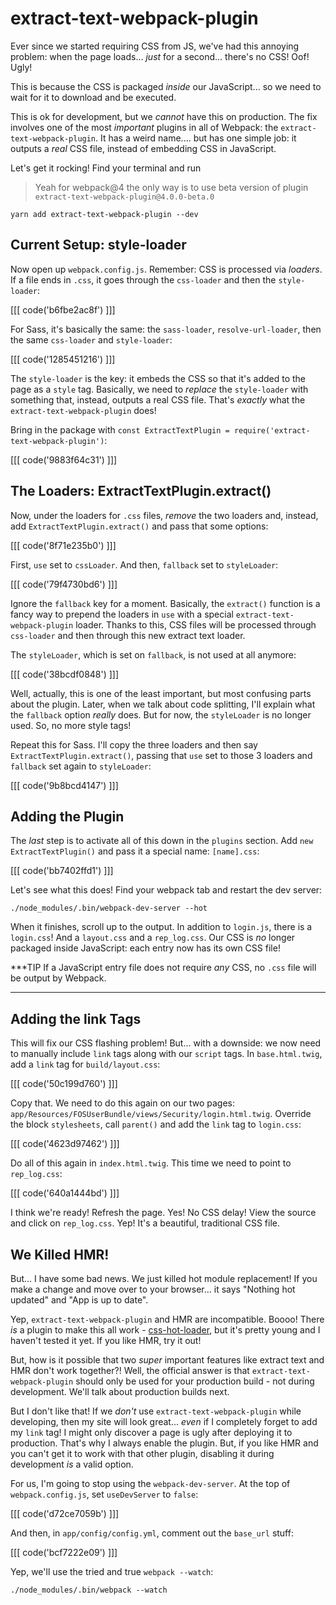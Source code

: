 # extract-text-webpack-plugin

Ever since we started requiring CSS from JS, we've had this annoying problem:
when the page loads... *just* for a second... there's no CSS! Oof! Ugly!

This is because the CSS is packaged *inside* our JavaScript... so we need to wait
for it to download and be executed.

This is ok for development, but we *cannot* have this on production. The fix involves
one of the most *important* plugins in all of Webpack: the
`extract-text-webpack-plugin`. It has a weird name.... but has one simple job:
it outputs a *real* CSS file, instead of embedding CSS in JavaScript.

Let's get it rocking! Find your terminal and run

> Yeah for webpack@4 the only way is to use beta version of plugin 
> `extract-text-webpack-plugin@4.0.0-beta.0`

```terminal
yarn add extract-text-webpack-plugin --dev
```

## Current Setup: style-loader

Now open up `webpack.config.js`. Remember: CSS is processed via *loaders*. If a
file ends in `.css`, it goes through the `css-loader` and then the `style-loader`:

[[[ code('b6fbe2ac8f') ]]]

For Sass, it's basically the same: the `sass-loader`, `resolve-url-loader`, then
the same `css-loader` and `style-loader`:

[[[ code('1285451216') ]]]

The `style-loader` is the key: it embeds the CSS so that it's added to the page
as a `style` tag. Basically, we need to *replace* the `style-loader` with something
that, instead, outputs a real CSS file. That's *exactly* what the `extract-text-webpack-plugin`
does!

Bring in the package with `const ExtractTextPlugin = require('extract-text-webpack-plugin')`:

[[[ code('9883f64c31') ]]]

## The Loaders: ExtractTextPlugin.extract()

Now, under the loaders for `.css` files, *remove* the two loaders and, instead,
add `ExtractTextPlugin.extract()` and pass that some options:

[[[ code('8f71e235b0') ]]]

First, `use` set to `cssLoader`. And then, `fallback` set to `styleLoader`:

[[[ code('79f4730bd6') ]]]

Ignore the `fallback` key for a moment. Basically, the `extract()` function is a
fancy way to prepend the loaders in `use` with a special `extract-text-webpack-plugin`
loader. Thanks to this, CSS files will be processed through `css-loader` and then
through this new extract text loader.

The `styleLoader`, which is set on `fallback`, is not used at all anymore:

[[[ code('38bcdf0848') ]]]

Well, actually, this is one of the least important, but most confusing parts about the
plugin. Later, when we talk about code splitting, I'll explain what the `fallback`
option *really* does. But for now, the `styleLoader` is no longer used. So, no more
style tags!

Repeat this for Sass. I'll copy the three loaders and then say
`ExtractTextPlugin.extract()`, passing that `use` set to those 3 loaders and
`fallback` set again to `styleLoader`:

[[[ code('9b8bcd4147') ]]]

## Adding the Plugin

The *last* step is to activate all of this down in the `plugins` section. Add
`new ExtractTextPlugin()` and pass it a special name: `[name].css`:

[[[ code('bb7402ffd1') ]]]

Let's see what this does! Find your webpack tab and restart the dev server:

```terminal-silent
./node_modules/.bin/webpack-dev-server --hot
```

When it finishes, scroll up to the output. In addition to `login.js`, there is a
`login.css`! And a `layout.css` and a `rep_log.css`. Our CSS is *no* longer packaged
inside JavaScript: each entry now has its own CSS file!

***TIP
If a JavaScript entry file does not require *any* CSS, no `.css` file will be
output by Webpack.
***

## Adding the link Tags

This will fix our CSS flashing problem! But... with a downside: we now need to manually
include `link` tags along with our `script` tags. In `base.html.twig`, add a `link`
tag for `build/layout.css`:

[[[ code('50c199d760') ]]]

Copy that. We need to do this again on our two pages:
`app/Resources/FOSUserBundle/views/Security/login.html.twig`. Override the block
`stylesheets`, call `parent()` and add the `link` tag to `login.css`:

[[[ code('4623d97462') ]]]

Do all of this again in `index.html.twig`. This time we need to point to `rep_log.css`:

[[[ code('640a1444bd') ]]]

I think we're ready! Refresh the page. Yes! No CSS delay! View the source and click
on `rep_log.css`. Yep! It's a beautiful, traditional CSS file.

## We Killed HMR!

But... I have some bad news. We just killed hot module replacement! If you make
a change and move over to your browser... it says "Nothing hot updated" and
"App is up to date".

Yep, `extract-text-webpack-plugin` and HMR are incompatible. Boooo! There *is* a
plugin to make this all work - [css-hot-loader][css_hot_loader], but it's pretty
young and I haven't tested it yet. If you like HMR, try it out!

But, how is it possible that two *super* important features like extract text and
HMR don't work together?! Well, the official answer is that `extract-text-webpack-plugin`
should only be used for your production build - not during development. We'll talk
about production builds next.

But I don't like that! If we *don't* use `extract-text-webpack-plugin` while developing,
then my site will look great... *even* if I completely forget to add my `link` tag!
I might only discover a page is ugly after deploying it to production. That's why
I always enable the plugin. But, if you like HMR and you can't get it to work with
that other plugin, disabling it during development *is* a valid option.

For us, I'm going to stop using the `webpack-dev-server`. At the top of `webpack.config.js`,
set `useDevServer` to `false`:

[[[ code('d72ce7059b') ]]]

And then, in `app/config/config.yml`, comment out the `base_url` stuff:

[[[ code('bcf7222e09') ]]]

Yep, we'll use the tried and true `webpack --watch`:

```terminal-silent
./node_modules/.bin/webpack --watch
```


[css_hot_loader]: https://github.com/shepherdwind/css-hot-loader

